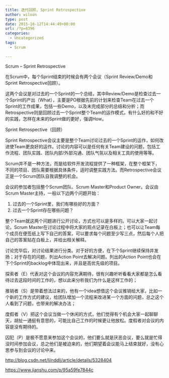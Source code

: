 ```yaml
---
title: 迭代回顾, Sprint Retrospective
author: wiloon
type: post
date: 2015-10-12T14:44:49+00:00
url: /?p=8396
categories:
  - Uncategorized
tags:
  - Scrum

---
```

Scrum &#8211; Sprint Retrospective

在Scrum中，每个Sprint结束的时候会有两个会议（Sprint Review/Demo和Sprint Retrospective回顾）。
  
这两个会议是对过去的一个Sprint的一个总结，其中Review/Demo是检查过去一个Sprint的产出（What），主要是PO根据先前的计划来检查Team在过去一个Sprint的工作成果，包括一些Demo，以及未完成部分的总结和分析；而Retrospective则是回顾过去一个Sprint整个Team的运作模式，有什么好的和不好的实践，怎样在未来的Sprint做的更好，强调How。

Sprint Retrospective（回顾）
  
Sprint Retrospective会议主要是整个Team讨论过去的一个Sprint的运作，如何改进使Team更良好的运作。讨论的内容可以是任何有关Team建设的问题，包括工作流程、团队实践、团队内部/外部沟通、团队气氛以及相关工具的使用等等。

Scrum并不是一种方法，而是给软件开发流程提供了一种框架，在整个框架下，不同的项目、团队需要根据具体条件，适时调整实践方法。而Retrospective会议正是一个Scrum团队自我调整的机会。

会议的参加者包括整个Scrum团队、Scrum Master和Product Owner。会议由Scrum Master主持，一般以下边两个问题开始：

  1. 过去的一个Sprint里，我们有哪些好的方面？
  2. 过去一个Sprint存在哪些问题？

整个Team就这两个问题进行公开讨论，方式也可以是多样的。可以大家一起讨论，Scrum Master在讨论过程中将大家的观点记录在白板上；也可以让Team每个成员在便签纸上写下自己的答案，可以要求每个问题至少写三点，然后每个人把自己的答案贴在白板上，并给出相关解释。

讨论完毕后，对讨论结果进行分类。对于好的方便，在下个Sprint继续保持并发扬；对于存在的问题，列出Action Point去解决问题。列出的Action Point也会在下个Sprint的backlog中体现出来，并且是高优先级的项目。

探索者（E）代表对这个会议的内容充满期待，很有兴趣听听看看大家都是怎么看待过去这段时间的工作的，想以此来分析我们为什么是这样工作的；
  
推销者（S）是带着想法过来的，他有一个idea想借这个会议推销给大家，比如一个新的工作方式的建议，给团队增加一个流程来改进某一个方面的问题，总之这个人看到了问题，也带来的解决办法；
  
度假者（V）把这个会议当做一个休闲的方式，他们觉得有个机会大家一起聊聊天，胡扯一通挺有意思的，可能比自己工作的时候更让他放松。度假者对会议的内容是没有期待的。
  
囚犯（P）是极不愿意来参加这个会议的，他们要么就是厌恶会议，要么就是忙得没时间参加会议，总之他们是被迫来的，他们期望着会议能马上结束就好，没有心思参与到会议的讨论中来。

http://blog.csdn.net/ljinddlj/article/details/5328404
  
https://www.jianshu.com/p/95a59fe7844c